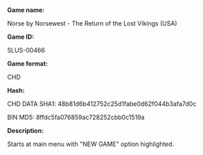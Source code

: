 **Game name:**

Norse by Norsewest - The Return of the Lost Vikings (USA)

**Game ID:**

SLUS-00466

**Game format:**

CHD

**Hash:**

CHD DATA SHA1: 48b81d6b412752c25d1fabe0d62f044b3afa7d0c

BIN MD5: 8ffdc5fa076859ac728252cbb0c1519a

**Description:**

Starts at main menu with "NEW GAME" option highlighted.